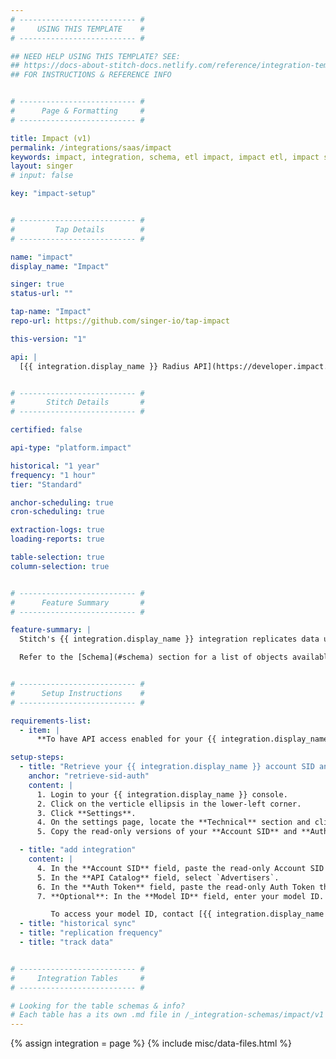 ```yaml
---
# -------------------------- #
#     USING THIS TEMPLATE    #
# -------------------------- #

## NEED HELP USING THIS TEMPLATE? SEE:
## https://docs-about-stitch-docs.netlify.com/reference/integration-templates/saas/
## FOR INSTRUCTIONS & REFERENCE INFO


# -------------------------- #
#      Page & Formatting     #
# -------------------------- #

title: Impact (v1)
permalink: /integrations/saas/impact
keywords: impact, integration, schema, etl impact, impact etl, impact schema
layout: singer
# input: false

key: "impact-setup"


# -------------------------- #
#         Tap Details        #
# -------------------------- #

name: "impact"
display_name: "Impact"

singer: true
status-url: ""

tap-name: "Impact"
repo-url: https://github.com/singer-io/tap-impact

this-version: "1"

api: |
  [{{ integration.display_name }} Radius API](https://developer.impact.com/default){:target="new"}


# -------------------------- #
#       Stitch Details       #
# -------------------------- #

certified: false

api-type: "platform.impact"

historical: "1 year"
frequency: "1 hour"
tier: "Standard"

anchor-scheduling: true
cron-scheduling: true

extraction-logs: true
loading-reports: true

table-selection: true
column-selection: true


# -------------------------- #
#      Feature Summary       #
# -------------------------- #

feature-summary: |
  Stitch's {{ integration.display_name }} integration replicates data using the {{ integration.api | flatify | strip }} and the Advertisers API catalog.

  Refer to the [Schema](#schema) section for a list of objects available for replication.


# -------------------------- #
#      Setup Instructions    #
# -------------------------- #

requirements-list:
  - item: |
      **To have API access enabled for your {{ integration.display_name }} account.** To do this, login to the {{ integration.display_name }} console. Locate the gear icon and then click **Technical Settings > API Access**. Click **Enable API Access Now**.

setup-steps:
  - title: "Retrieve your {{ integration.display_name }} account SID and auth token"
    anchor: "retrieve-sid-auth"
    content: |
      1. Login to your {{ integration.display_name }} console.
      2. Click on the verticle ellipsis in the lower-left corner.
      3. Click **Settings**.
      4. On the settings page, locate the **Technical** section and click **API**.
      5. Copy the read-only versions of your **Account SID** and **Auth Token**, and save it in a safe place.

  - title: "add integration"
    content: |
      4. In the **Account SID** field, paste the read-only Account SID you retrieved in [Step 1](#retrieve-sid-auth).
      5. In the **API Catalog** field, select `Advertisers`.
      6. In the **Auth Token** field, paste the read-only Auth Token that you retrieved in [Step 1](#retrieve-sid-auth).
      7. **Optional**: In the **Model ID** field, enter your model ID. This is used in the `conversion_paths` table to extract data about conversions from clicks to conversion purchases.

         To access your model ID, contact [{{ integration.display_name }} Radius Support](mailto:support@impactradius.com) or [open an {{ form-property.display-name }} help desk request](https://help.impactradius.com/hc/en-us/requests){:target="new"} with {{ integration.display_name }}.
  - title: "historical sync"
  - title: "replication frequency"
  - title: "track data"


# -------------------------- #
#     Integration Tables     #
# -------------------------- #

# Looking for the table schemas & info?
# Each table has a its own .md file in /_integration-schemas/impact/v1
---
```

{% assign integration = page %}
{% include misc/data-files.html %}